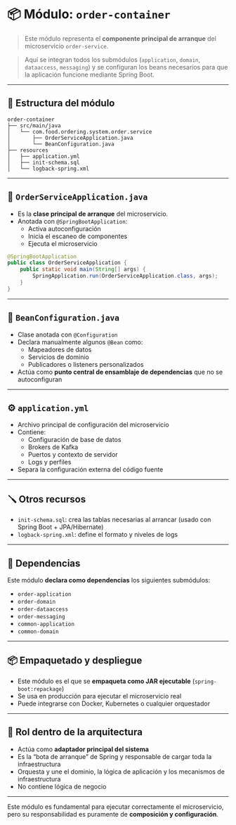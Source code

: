 # 📦 Módulo: `order-container`

> Este módulo representa el **componente principal de arranque** del microservicio `order-service`.

> Aquí se integran todos los submódulos (`application`, `domain`, `dataaccess`, `messaging`) y se configuran los beans necesarios para que la aplicación funcione mediante Spring Boot.

---

## 🧩 Estructura del módulo

```plaintext
order-container
├── src/main/java
│   └── com.food.ordering.system.order.service
│       ├── OrderServiceApplication.java
│       └── BeanConfiguration.java
├── resources
│   ├── application.yml
│   ├── init-schema.sql
│   └── logback-spring.xml
```

---

## 🚀 `OrderServiceApplication.java`

- Es la **clase principal de arranque** del microservicio.
- Anotada con `@SpringBootApplication`:
  - Activa autoconfiguración
  - Inicia el escaneo de componentes
  - Ejecuta el microservicio

```java
@SpringBootApplication
public class OrderServiceApplication {
    public static void main(String[] args) {
        SpringApplication.run(OrderServiceApplication.class, args);
    }
}
```

---

## 🧰 `BeanConfiguration.java`

- Clase anotada con `@Configuration`
- Declara manualmente algunos `@Bean` como:
  - Mapeadores de datos
  - Servicios de dominio
  - Publicadores o listeners personalizados
- Actúa como **punto central de ensamblaje de dependencias** que no se autoconfiguran

---

## ⚙️ `application.yml`

- Archivo principal de configuración del microservicio
- Contiene:
  - Configuración de base de datos
  - Brokers de Kafka
  - Puertos y contexto de servidor
  - Logs y perfiles
- Separa la configuración externa del código fuente

---

## 🪛 Otros recursos

- `init-schema.sql`: crea las tablas necesarias al arrancar (usado con Spring Boot + JPA/Hibernate)
- `logback-spring.xml`: define el formato y niveles de logs

---

## 🔗 Dependencias

Este módulo **declara como dependencias** los siguientes submódulos:

- `order-application`
- `order-domain`
- `order-dataaccess`
- `order-messaging`
- `common-application`
- `common-domain`

---

## 📦 Empaquetado y despliegue

- Este módulo es el que se **empaqueta como JAR ejecutable** (`spring-boot:repackage`)
- Se usa en producción para ejecutar el microservicio real
- Puede integrarse con Docker, Kubernetes o cualquier orquestador

---

## 🧠 Rol dentro de la arquitectura

- Actúa como **adaptador principal del sistema**
- Es la “bota de arranque” de Spring y responsable de cargar toda la infraestructura
- Orquesta y une el dominio, la lógica de aplicación y los mecanismos de infraestructura
- No contiene lógica de negocio

---

Este módulo es fundamental para ejecutar correctamente el microservicio, pero su responsabilidad es puramente de **composición y configuración**.
